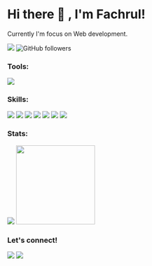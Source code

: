 # Hi there 👋 , I'm Fachrul!
Currently I'm focus on Web development.

<p>
<img src="https://gpvc.arturio.dev/fachrulmustofa20" /> 
<img alt="GitHub followers" src="https://img.shields.io/github/followers/fachrulmustofa20?label=Followers">
</p>

### Tools:
<p>
    <img src="https://img.shields.io/badge/Text%20Editor-Visual%20Studio%20Code-blue?&logo=visual%20studio%20code&logoColor=blue" />
</p>

### Skills:
<p>
    <img src="https://img.shields.io/badge/html5%20-%23E34F26.svg?&style=for-the-badge&logo=html5&logoColor=white" />
    <img src="https://img.shields.io/badge/css3%20-%231572B6.svg?&style=for-the-badge&logo=css3&logoColor=white" />
    <img src="https://img.shields.io/badge/javascript%20-%23323330.svg?&style=for-the-badge&logo=javascript&logoColor=%23F7DF1E" />
    <img src="https://img.shields.io/badge/php-%23777BB4.svg?&style=for-the-badge&logo=php&logoColor=white" />
    <img src="https://img.shields.io/badge/bootstrap%20-%23563D7C.svg?&style=for-the-badge&logo=bootstrap&logoColor=white" />
    <img src="https://img.shields.io/badge/mysql%20-%23323330.svg?&style=for-the-badge&logo=mysql&logoColor=white" />
    <img src="https://img.shields.io/badge/postgres-%23316192.svg?&style=for-the-badge&logo=postgresql&logoColor=white" />
</p>

### Stats:
<p>
    <img src="https://github-readme-stats.vercel.app/api?username=fachrulmustofa20&hide=contribs,prs&show_icons=true&hide_border=true&title_color=000" />
    <img src="https://github-readme-stats.vercel.app/api/top-langs/?username=fachrulmustofa20&layout=compact" height=180 />
</p>

### Let's connect!
<p>
    <a href="https://www.linkedin.com/in/fachrul-mustofa-588a46124/" target="blank"><img src="https://img.shields.io/badge/Fachrul Mustofa-30302f?style=flat&logo=linkedin" /></a>
    <a href="https://www.instagram.com/fachrulmustofa/" target="blank"><img src="https://img.shields.io/badge/Fachrul M-%23E4405F.svg?&style=flat&logo=instagram&logoColor=white"></a>
</p>

<!--
**Fachrulmustofa20/Fachrulmustofa20** is a ✨ _special_ ✨ repository because its `README.md` (this file) appears on your GitHub profile.

Here are some ideas to get you started:

- 🔭 I’m currently working on ...
- 🌱 I’m currently learning ...
- 👯 I’m looking to collaborate on ...
- 🤔 I’m looking for help with ...
- 💬 Ask me about ...
- 📫 How to reach me: ...
- 😄 Pronouns: ...
- ⚡ Fun fact: ...
-->
